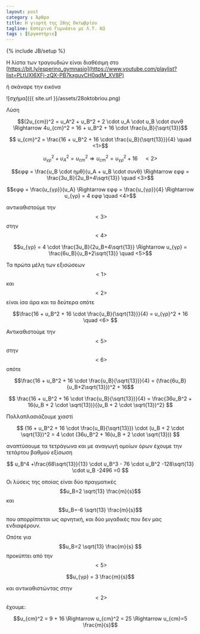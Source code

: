 ```yaml
---
layout: post
category : Άρθρο
title: Η γιορτή της 28ης Οκτωβρίου
tagline: Εσπερινό Γυμνάσιο με Λ.Τ. ΚΩ
tags : [Εργαστήριο]
---
```

{% include JB/setup %}



Η λίστα των τραγουδιών είναι διαθέσιμη στο [https://bit.ly/esperino_gymnasio](https://www.youtube.com/playlist?list=PLtUXl6XFj-zQX-PB7kxguvCH0qdM_XV8P) 


ή σκάναρε την εικόνα

![σχήμα]({{ site.url }}/assets/28oktobriou.png) 


Λύση

$$(2υ_{cm})^2 = υ_Α^2 + υ_Β^2 + 2 \cdot υ_Α \cdot υ_Β \cdot συνθ \Rightarrow 4υ_{cm}^2 = 16 + υ_Β^2 + 16 \cdot \frac{υ_Β}{\sqrt{13}}$$

$$ υ_{cm}^2 = \frac{16 + υ_Β^2 + 16 \cdot \frac{υ_Β}{\sqrt{13}}}{4} \quad <1>$$

$$υ_{γρ}^2 + υ_Α^2 = υ_{cm}^2 \Rightarrow υ_{cm}^2 = υ_{γρ}^2 + 16  \quad <2>$$

$$εφφ = \frac{υ_Β \cdot ημθ}{υ_Α + υ_Β \cdot συνθ} \Rightarrow εφφ = \frac{3υ_Β}{2υ_Β+4\sqrt{13}} \quad <3>$$

$$εφφ = \frac{υ_{γρ}}{υ_Α} \Rightarrow εφφ = \frac{υ_{γρ}}{4} \Rightarrow υ_{γρ} = 4 εφφ \quad <4>$$

αντικαθιστούμε την $$<3>$$ στην $$<4>$$

$$υ_{γρ} = 4 \cdot \frac{3υ_Β}{2υ_Β+4\sqrt{13}}  \Rightarrow υ_{γρ} = \frac{6υ_Β}{υ_Β+2\sqrt{13}} \quad <5>$$

Τα πρώτα μέλη των εξισώσεων $$<1>$$ και $$<2>$$ είναι ίσα άρα και τα δεύτερα οπότε

$$\frac{16 + υ_Β^2 + 16 \cdot \frac{υ_Β}{\sqrt{13}}}{4} = υ_{γρ}^2 + 16 \quad <6> $$

Αντικαθιστούμε την $$<5>$$ στην $$<6>$$ οπότε

$$\frac{16 + υ_Β^2 + 16 \cdot \frac{υ_Β}{\sqrt{13}}}{4} = (\frac{6υ_Β}{υ_Β+2\sqrt{13}})^2 + 16$$

$$ \frac{16 + υ_Β^2 + 16 \cdot \frac{υ_Β}{\sqrt{13}}}{4} = \frac{36υ_Β^2 + 16(υ_Β + 2 \cdot \sqrt{13})}{(υ_Β + 2 \cdot \sqrt{13})^2} $$

Πολλαπλασιάζουμε χιαστί

$$ (16 + υ_Β^2 + 16 \cdot \frac{υ_Β}{\sqrt{13}}) \cdot (υ_Β + 2 \cdot \sqrt{13})^2 = 4 \cdot (36υ_Β^2 + 16(υ_Β + 2 \cdot \sqrt{13})) $$

αναπτύσουμε τα τετράγωνα και με αναγωγή ομοίων όρων έχουμε την τετάρτου βαθμού εξίσωση

$$ υ_Β^4 +\frac{68\sqrt{13}}{13} \cdot υ_Β^3 - 76 \cdot υ_Β^2 -128\sqrt{13} \cdot υ_Β -2496 =0 $$

Οι λύσεις της οποίας είναι δύο πραγματικές $$υ_Β=2 \sqrt{13} \frac{m}{s}$$ και $$υ_Β=-6 \sqrt{13} \frac{m}{s}$$ που απορρίπτεται ως αρνητική, και δύο μιγαδικές που δεν μας ενδιαφέρουν.

Οπότε για $$υ_Β=2 \sqrt{13} \frac{m}{s} $$ προκύπτει από την $$<5>$$

$$υ_{γρ} = 3 \frac{m}{s}$$

και αντικαθιστώντας στην $$<2>$$ έχουμε:

$$υ_{cm}^2 = 9 + 16  \Rightarrow υ_{cm}^2 = 25 \Rightarrow υ_{cm}=5 \frac{m}{s}$$



